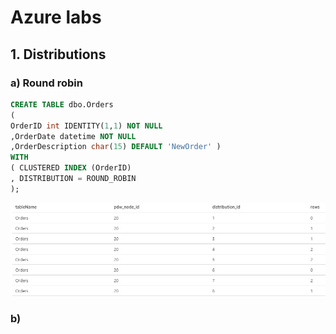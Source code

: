 # Azure labs

## 1. Distributions

### a) Round robin

```sql
CREATE TABLE dbo.Orders
(
OrderID int IDENTITY(1,1) NOT NULL
,OrderDate datetime NOT NULL
,OrderDescription char(15) DEFAULT 'NewOrder' )
WITH
( CLUSTERED INDEX (OrderID)
, DISTRIBUTION = ROUND_ROBIN
);
```

![Alt text](/screens/distributions_round_robin.jpg/?raw=true "Distribution Round robin")

### b) 